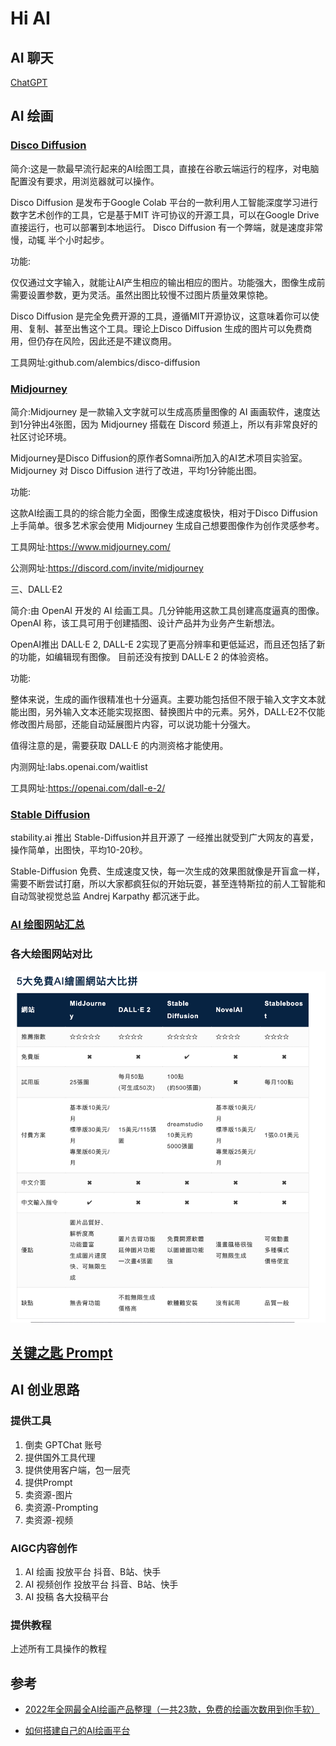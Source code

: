 # Hi AI

## AI 聊天

[ChatGPT](./ChatGPT.md)

## AI 绘画

### [Disco Diffusion](./Disco_Diffusion.md)

简介:这是一款最早流行起来的AI绘图工具，直接在谷歌云端运行的程序，对电脑配置没有要求，用浏览器就可以操作。

Disco Diffusion 是发布于Google Colab 平台的一款利用人工智能深度学习进行数字艺术创作的工具，它是基于MIT 许可协议的开源工具，可以在Google Drive 直接运行，也可以部署到本地运行。
Disco Diffusion 有一个弊端，就是速度非常慢，动辄 半个小时起步。

功能:

仅仅通过文字输入，就能让AI产生相应的输出相应的图片。功能强大，图像生成前需要设置参数，更为灵活。虽然出图比较慢不过图片质量效果惊艳。

Disco Diffusion 是完全免费开源的工具，遵循MIT开源协议，这意味着你可以使用、复制、甚至出售这个工具。理论上Disco Diffusion 生成的图片可以免费商用，但仍存在风险，因此还是不建议商用。

工具网址:github.com/alembics/disco-diffusion

### [Midjourney](./Midjourney.md)

简介:Midjourney 是一款输入文字就可以生成高质量图像的 AI 画画软件，速度达到1分钟出4张图，因为 Midjourney 搭载在 Discord 频道上，所以有非常良好的社区讨论环境。


Midjourney是Disco Diffusion的原作者Somnai所加入的AI艺术项目实验室。
Midjourney 对 Disco Diffusion 进行了改进，平均1分钟能出图。

功能:

这款AI绘画工具的的综合能力全面，图像生成速度极快，相对于Disco Diffusion 上手简单。很多艺术家会使用 Midjourney 生成自己想要图像作为创作灵感参考。

工具网址:https://www.midjourney.com/

公测网址:https://discord.com/invite/midjourney

三、DALL·E2

简介:由 OpenAI 开发的 AI 绘画工具。几分钟能用这款工具创建高度逼真的图像。OpenAI 称，该工具可用于创建插图、设计产品并为业务产生新想法。

OpenAI推出 DALL·E 2, DALL-E 2实现了更高分辨率和更低延迟，而且还包括了新的功能，如编辑现有图像。
目前还没有按到 DALL·E 2 的体验资格。

功能:

整体来说，生成的画作很精准也十分逼真。主要功能包括但不限于输入文字文本就能出图，另外输入文本还能实现抠图、替换图片中的元素。另外，DALL·E2不仅能修改图片局部，还能自动延展图片内容，可以说功能十分强大。

值得注意的是，需要获取 DALL·E 的内测资格才能使用。

内测网址:labs.openai.com/waitlist

工具网址:https://openai.com/dall-e-2/


### [Stable Diffusion](./Stable_Diffusion.md)

stability.ai 推出 Stable-Diffusion并且开源了
一经推出就受到广大网友的喜爱，操作简单，出图快，平均10-20秒。

Stable-Diffusion 免费、生成速度又快，每一次生成的效果图就像是开盲盒一样，需要不断尝试打磨，所以大家都疯狂似的开始玩耍，甚至连特斯拉的前人工智能和自动驾驶视觉总监 Andrej Karpathy 都沉迷于此。


### [AI 绘图网站汇总](./AI_image.MD)

### 各大绘图网站对比

![image](./assert/VS.png)

## [关键之匙 Prompt](./prompt.md)



## AI 创业思路

### 提供工具
1. 倒卖 GPTChat 账号
2. 提供国外工具代理
3. 提供使用客户端，包一层壳
4. 提供Prompt
5. 卖资源-图片
6. 卖资源-Prompting
7. 卖资源-视频

### AIGC内容创作

1. AI 绘画 投放平台 抖音、B站、快手
2. AI 视频创作 投放平台 抖音、B站、快手
3. AI 投稿 各大投稿平台 

### 提供教程

上述所有工具操作的教程


## 参考

* [2022年全网最全AI绘画产品整理（一共23款，免费的绘画次数用到你手软）](https://juejin.cn/post/7171423550358683679)

* [如何搭建自己的AI绘画平台](https://juejin.cn/post/7215517443728228410)